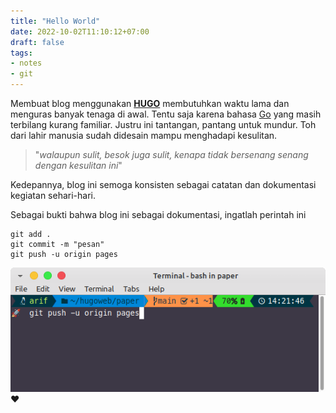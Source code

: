 ```yaml
---
title: "Hello World"
date: 2022-10-02T11:10:12+07:00
draft: false
tags:
- notes
- git
---
```

Membuat blog menggunakan [**HUGO**](https://gohugo.io) membutuhkan waktu lama dan menguras banyak tenaga di awal. Tentu saja karena bahasa [Go](https://go.dev/doc/tutorial/create-module) yang masih terbilang kurang familiar. Justru ini tantangan, pantang untuk mundur. Toh dari lahir manusia sudah didesain mampu menghadapi kesulitan.

> "_walaupun sulit, besok juga sulit, kenapa tidak bersenang senang dengan kesulitan ini_"

Kedepannya, blog ini semoga konsisten sebagai catatan dan dokumentasi kegiatan sehari-hari. 

Sebagai bukti bahwa blog ini sebagai dokumentasi, ingatlah perintah ini  
```
git add .
git commit -m "pesan"
git push -u origin pages
```
![update origin pages](term1.png)
  :heart:

